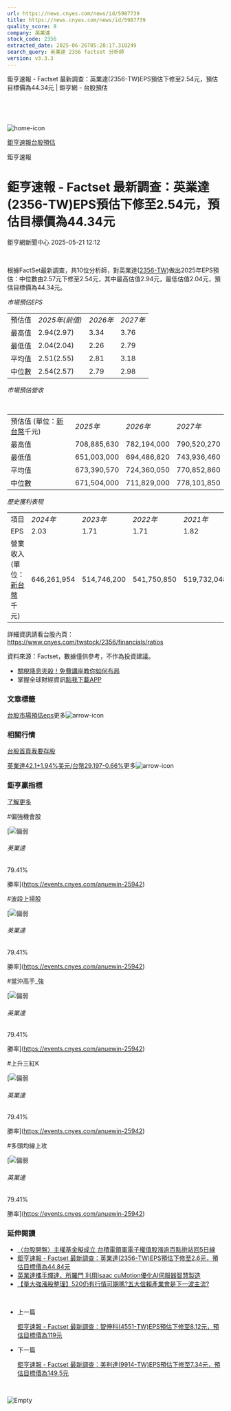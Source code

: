 ```yaml
---
url: https://news.cnyes.com/news/id/5987739
title: https://news.cnyes.com/news/id/5987739
quality_score: 8
company: 英業達
stock_code: 2356
extracted_date: 2025-06-26T05:28:17.310249
search_query: 英業達 2356 factset 分析師
version: v3.3.3
---
```


鉅亨速報 - Factset 最新調查：英業達(2356-TW)EPS預估下修至2.54元，預估目標價為44.34元 | 鉅亨網 - 台股預估

‌

‌

![home-icon](/assets/icons/breadCrumb/symbol-icon-home.svg)

[鉅亨速報](/news/cat/anue_live)[台股預估](/news/cat/tw_forecast)

鉅亨速報

# 鉅亨速報 - Factset 最新調查：英業達(2356-TW)EPS預估下修至2.54元，預估目標價為44.34元

鉅亨網新聞中心 2025-05-21 12:12

‌

根據FactSet最新調查，共10位分析師，對英業達([2356-TW](https://www.cnyes.com/twstock/2356))做出2025年EPS預估：中位數由2.57元下修至2.54元，其中最高估值2.94元，最低估值2.04元，預估目標價為44.34元。

*市場預估EPS*

|  |  |  |  |
| --- | --- | --- | --- |
| 預估值 | *2025年(前值)* | *2026年* | *2027年* |
| 最高值 | 2.94(2.97) | 3.34 | 3.76 |
| 最低值 | 2.04(2.04) | 2.26 | 2.79 |
| 平均值 | 2.51(2.55) | 2.81 | 3.18 |
| 中位數 | 2.54(2.57) | 2.79 | 2.98 |

*市場預估營收*

‌

|  |  |  |  |
| --- | --- | --- | --- |
| 預估值 (單位：[新台幣](https://invest.cnyes.com/forex/detail/usdtwd)千元) | *2025年* | *2026年* | *2027年* |
| 最高值 | 708,885,630 | 782,194,000 | 790,520,270 |
| 最低值 | 651,003,000 | 694,486,820 | 743,936,460 |
| 平均值 | 673,390,570 | 724,360,050 | 770,852,860 |
| 中位數 | 671,504,000 | 711,829,000 | 778,101,850 |

*歷史獲利表現*

|  |  |  |  |  |
| --- | --- | --- | --- | --- |
| 項目 | *2024年* | *2023年* | *2022年* | *2021年* |
| EPS | 2.03 | 1.71 | 1.71 | 1.82 |
| 營業收入 (單位：[新台幣](https://invest.cnyes.com/forex/detail/usdtwd)千元) | 646,261,954 | 514,746,200 | 541,750,850 | 519,732,048 |

詳細資訊請看台股內頁：  
<https://www.cnyes.com/twstock/2356/financials/ratios>

資料來源：Factset，數據僅供參考，不作為投資建議。

* [關稅降息夾殺！免費講座教你如何布局](https://www.rsc.com.tw/Cnyes_RSC/SeminarBooking2025InvestmentOutlook.aspx?utm_source=anue&utm_medium=usstocks_end)
* 掌握全球財經資訊[點我下載APP](http://www.cnyes.com/app/?utm_source=mweb&utm_medium=HamMenuBanner&utm_campaign=fixed&utm_content=entr)

### 文章標籤

[台股](https://news.cnyes.com/tag/台股 "台股")[市場預估](https://news.cnyes.com/tag/市場預估 "市場預估")[eps](https://news.cnyes.com/tag/eps "eps")更多![arrow-icon](/assets/icons/arrows/arrow-down.svg)

### 相關行情

[台股首頁](https://www.cnyes.com/twstock)[我要存股](https://supr.link/8OHaU)

[英業達42.1+1.94%](https://www.cnyes.com/twstock/2356)[美元/台幣29.197-0.66%](https://invest.cnyes.com/forex/detail/USDTWD)更多![arrow-icon](/assets/icons/arrows/arrow-down.svg)

### 鉅亨贏指標

[了解更多](https://events.cnyes.com/anuewin-25942)

#偏強機會股

[![偏弱](/assets/icons/win-indicator/short.svg)

###### 英業達

79.41%

勝率](https://events.cnyes.com/anuewin-25942)

#波段上揚股

[![偏弱](/assets/icons/win-indicator/short.svg)

###### 英業達

79.41%

勝率](https://events.cnyes.com/anuewin-25942)

#當沖高手\_強

[![偏弱](/assets/icons/win-indicator/short.svg)

###### 英業達

79.41%

勝率](https://events.cnyes.com/anuewin-25942)

#上升三紅K

[![偏弱](/assets/icons/win-indicator/short.svg)

###### 英業達

79.41%

勝率](https://events.cnyes.com/anuewin-25942)

#多頭均線上攻

[![偏弱](/assets/icons/win-indicator/short.svg)

###### 英業達

79.41%

勝率](https://events.cnyes.com/anuewin-25942)

### 延伸閱讀

* [〈台股開盤〉主權基金擬成立 台積電領軍電子權值股漲逾百點拚站回5日線](/news/id/5987427)
* [鉅亨速報 - Factset 最新調查：英業達(2356-TW)EPS預估下修至2.6元，預估目標價為44.84元](/news/id/5986145)
* [英業達攜手輝達、所羅門 利用Isaac cuMotion優化AI伺服器智慧製造](/news/id/5985269)
* [【量大強漲股整理】520仍有行情可期嗎?五大信賴產業會是下一波主流?](/news/id/5985161)

‌

* 上一篇

  [鉅亨速報 - Factset 最新調查：智伸科(4551-TW)EPS預估下修至8.12元，預估目標價為119元](/news/id/5988032)
* 下一篇

  [鉅亨速報 - Factset 最新調查：美利達(9914-TW)EPS預估下修至7.34元，預估目標價為149.5元](/news/id/5987535)

‌

![Empty](/assets/icons/skeleton/empty-image.svg)

‌